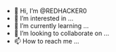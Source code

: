 - 👋 Hi, I’m @REDHACKER0
- 👀 I’m interested in ...
- 🌱 I’m currently learning ...
- 💞️ I’m looking to collaborate on ...
- 📫 How to reach me ...

<!---
REDHACKER0/REDHACKER0 is a ✨ special ✨ repository because its `README.md` (this file) appears on your GitHub profile.
You can click the Preview link to take a look at your changes.
---


